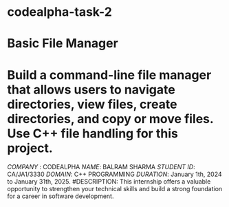 # codealpha-task-2
# Basic File Manager
# Build a command-line file manager that allows users to navigate directories, view files, create directories, and copy or move files. Use C++ file handling for this project.
*COMPANY* : CODEALPHA
*NAME*: BALRAM SHARMA
*STUDENT ID*: CA/JA1/3330
*DOMAIN*: C++ PROGRAMMING
*DURATION*: January 1th, 2024 to January 31th, 2025.
#DESCRIPTION: This internship offers a valuable opportunity to strengthen your technical skills and build a strong foundation for a career in software development.
